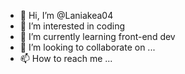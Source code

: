- 👋 Hi, I’m @Laniakea04
- 👀 I’m interested in coding
- 🌱 I’m currently learning front-end dev
- 💞️ I’m looking to collaborate on ...
- 📫 How to reach me ...

<!---
Laniakea04/Laniakea04 is a ✨ special ✨ repository because its `README.md` (this file) appears on your GitHub profile.
You can click the Preview link to take a look at your changes.
--->
